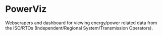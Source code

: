 # PowerViz

Webscrapers and dashboard for viewing energy/power related data from the ISO/RTOs (Independent/Regional System/Transmission Operators).
